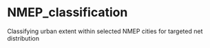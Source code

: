 # NMEP_classification
Classifying urban extent within selected NMEP cities for targeted net distribution
